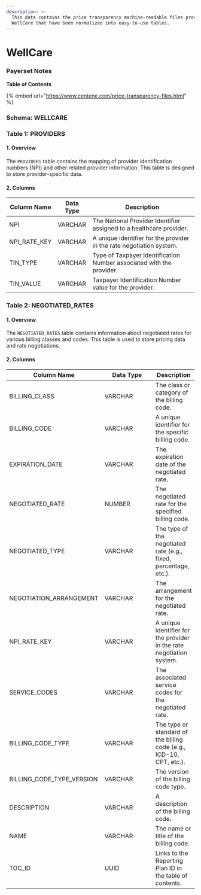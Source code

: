 ```yaml
---
description: >-
  This data contains the price transparency machine-readable files provided by
  WellCare that have been normalized into easy-to-use tables.
---
```


# WellCare

### Payerset Notes

**Table of Contents**&#x20;

{% embed url="https://www.centene.com/price-transparency-files.html" %}

### Schema: WELLCARE

### Table 1: PROVIDERS

#### 1. Overview

The `PROVIDERS` table contains the mapping of provider identification numbers (NPI) and other related provider information. This table is designed to store provider-specific data.

#### 2. Columns

| Column Name    | Data Type | Description                                                          |
| -------------- | --------- | -------------------------------------------------------------------- |
| NPI            | VARCHAR   | The National Provider Identifier assigned to a healthcare provider.  |
| NPI\_RATE\_KEY | VARCHAR   | A unique identifier for the provider in the rate negotiation system. |
| TIN\_TYPE      | VARCHAR   | Type of Taxpayer Identification Number associated with the provider. |
| TIN\_VALUE     | VARCHAR   | Taxpayer Identification Number value for the provider.               |

### Table 2: NEGOTIATED\_RATES

#### 1. Overview

The `NEGOTIATED_RATES` table contains information about negotiated rates for various billing classes and codes. This table is used to store pricing data and rate negotiations.

#### 2. Columns

<table><thead><tr><th>Column Name</th><th width="159.33333333333331">Data Type</th><th>Description</th></tr></thead><tbody><tr><td>BILLING_CLASS</td><td>VARCHAR</td><td>The class or category of the billing code.</td></tr><tr><td>BILLING_CODE</td><td>VARCHAR</td><td>A unique identifier for the specific billing code.</td></tr><tr><td>EXPIRATION_DATE</td><td>VARCHAR</td><td>The expiration date of the negotiated rate.</td></tr><tr><td>NEGOTIATED_RATE</td><td>NUMBER</td><td>The negotiated rate for the specified billing code.</td></tr><tr><td>NEGOTIATED_TYPE</td><td>VARCHAR</td><td>The type of the negotiated rate (e.g., fixed, percentage, etc.).</td></tr><tr><td>NEGOTIATION_ARRANGEMENT</td><td>VARCHAR</td><td>The arrangement for the negotiated rate.</td></tr><tr><td>NPI_RATE_KEY</td><td>VARCHAR</td><td>A unique identifier for the provider in the rate negotiation system.</td></tr><tr><td>SERVICE_CODES</td><td>VARCHAR</td><td>The associated service codes for the negotiated rate.</td></tr><tr><td>BILLING_CODE_TYPE</td><td>VARCHAR</td><td>The type or standard of the billing code (e.g., ICD-10, CPT, etc.).</td></tr><tr><td>BILLING_CODE_TYPE_VERSION</td><td>VARCHAR</td><td>The version of the billing code type.</td></tr><tr><td>DESCRIPTION</td><td>VARCHAR</td><td>A description of the billing code.</td></tr><tr><td>NAME</td><td>VARCHAR</td><td>The name or title of the billing code.</td></tr><tr><td>TOC_ID</td><td>UUID</td><td>Links to the Reporting Plan ID in the table of contents.</td></tr></tbody></table>
